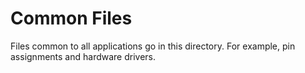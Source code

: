 # Common Files

Files common to all applications go in this directory. For example, pin assignments and hardware drivers.